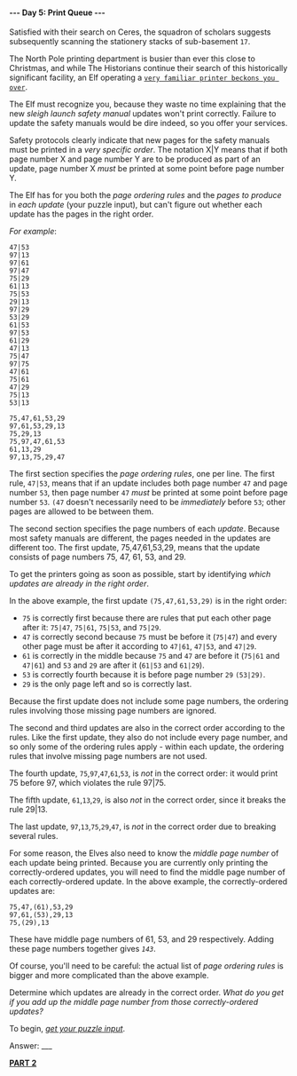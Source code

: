 #### --- Day 5: Print Queue ---

Satisfied with their search on Ceres, the squadron of scholars suggests subsequently scanning the stationery stacks of sub-basement `17`.

The North Pole printing department is busier than ever this close to Christmas, and while The Historians continue their search of this historically significant facility, an Elf operating a [`very familiar printer beckons you over`](./inverse_captcha.md).

The Elf must recognize you, because they waste no time explaining that the new *sleigh launch safety manual* updates won't print correctly. Failure to update the safety manuals would be dire indeed, so you offer your services.

Safety protocols clearly indicate that new pages for the safety manuals must be printed in a *very specific order*. The notation X|Y means that if both page number X and page number Y are to be produced as part of an update, page number X *must* be printed at some point before page number Y.

The Elf has for you both the *page ordering rules* and the *pages to produce* in *each update* (your puzzle input), but can't figure out whether each update has the pages in the right order.

*For example*:

```
47|53
97|13
97|61
97|47
75|29
61|13
75|53
29|13
97|29
53|29
61|53
97|53
61|29
47|13
75|47
97|75
47|61
75|61
47|29
75|13
53|13

75,47,61,53,29
97,61,53,29,13
75,29,13
75,97,47,61,53
61,13,29
97,13,75,29,47
```

The first section specifies the *page ordering rules*, one per line. The first rule, `47|53`, means that if an update includes both page number `47` and page number `53`, then page number `47` *must* be printed at some point before page number `53`. `(47` doesn't necessarily need to be *immediately* before `53`; other pages are allowed to be between them.

The second section specifies the page numbers of each *update*. Because most safety manuals are different, the pages needed in the updates are different too. The first update, 75,47,61,53,29, means that the update consists of page numbers 75, 47, 61, 53, and 29.

To get the printers going as soon as possible, start by identifying *which updates are already in the right order*.

In the above example, the first update `(75,47,61,53,29)` is in the right order:


- `75` is correctly first because there are rules that put each other page after it: `75|47`, `75|61`, `75|53`, and `75|29`.
- `47` is correctly second because `75` must be before it (`75|47`) and every other page must be after it according to `47|61`, `47|53`, and `47|29`.
- `61` is correctly in the middle because `75` and `47` are before it (`75|61` and `47|61`) and `53` and `29` are after it (`61|53` and `61|29`).
- `53` is correctly fourth because it is before page number `29` `(53|29)`.
- `29` is the only page left and so is correctly last.


Because the first update does not include some page numbers, the ordering rules involving those missing page numbers are ignored.

The second and third updates are also in the correct order according to the rules. Like the first update, they also do not include every page number, and so only some of the ordering rules apply - within each update, the ordering rules that involve missing page numbers are not used.

The fourth update, `75`,`97`,`47`,`61`,`53`, is *not* in the correct order: it would print 75 before 97, which violates the rule 97|75.

The fifth update, `61`,`13`,`29`, is also *not* in the correct order, since it breaks the rule 29|13.

The last update, `97`,`13`,`75`,`29`,`47`, is *not* in the correct order due to breaking several rules.

For some reason, the Elves also need to know the *middle page number* of each update being printed. Because you are currently only printing the correctly-ordered updates, you will need to find the middle page number of each correctly-ordered update. In the above example, the correctly-ordered updates are:

```
75,47,(61),53,29
97,61,(53),29,13
75,(29),13
```

These have middle page numbers of 61, 53, and 29 respectively. Adding these page numbers together gives *`143`*.

Of course, you'll need to be careful: the actual list of *page ordering rules* is bigger and more complicated than the above example.

Determine which updates are already in the correct order. *What do you get if you add up the middle page number from those correctly-ordered updates?*

To begin, [*get your puzzle input*](input_queue_1.txt).

Answer: ___

[**PART 2**](./challenge_2.md)
